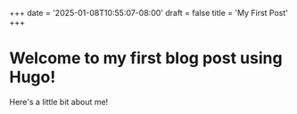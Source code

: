 +++
date = '2025-01-08T10:55:07-08:00'
draft = false
title = 'My First Post'
+++

# Welcome to my first blog post using Hugo!

Here's a little bit about me!
